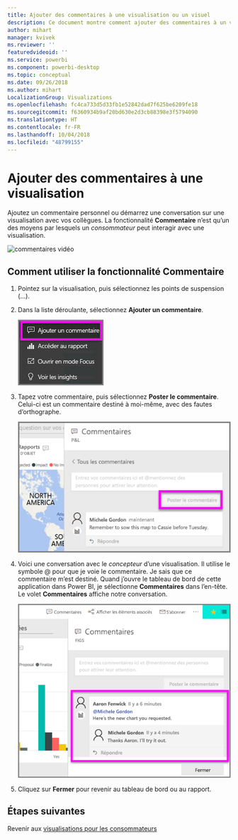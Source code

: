 ```yaml
---
title: Ajouter des commentaires à une visualisation ou un visuel
description: Ce document montre comment ajouter des commentaires à un visuel et comment utiliser des commentaires pour avoir des conversations sur un visuel.
author: mihart
manager: kvivek
ms.reviewer: ''
featuredvideoid: ''
ms.service: powerbi
ms.component: powerbi-desktop
ms.topic: conceptual
ms.date: 09/26/2018
ms.author: mihart
LocalizationGroup: Visualizations
ms.openlocfilehash: fc4ca733d5d33fb1e52842dad7f625be6209fe18
ms.sourcegitcommit: f6360934b9af20bd630e2d3cb88398e3f5794090
ms.translationtype: HT
ms.contentlocale: fr-FR
ms.lasthandoff: 10/04/2018
ms.locfileid: "48799155"
---
```

# <a name="add-comments-to-a-visualization"></a>Ajouter des commentaires à une visualisation
Ajoutez un commentaire personnel ou démarrez une conversation sur une visualisation avec vos collègues. La fonctionnalité **Commentaire** n’est qu’un des moyens par lesquels un *consommateur* peut interagir avec une visualisation. 

![commentaires vidéo](media/end-user-comment/comment.gif)

## <a name="how-to-use-the-comment-feature"></a>Comment utiliser la fonctionnalité Commentaire

1. Pointez sur la visualisation, puis sélectionnez les points de suspension (...).    
2. Dans la liste déroulante, sélectionnez **Ajouter un commentaire**.

    ![Ajouter un commentaire est le premier choix](media/end-user-comment/power-bi-comment.png)  

3.  Tapez votre commentaire, puis sélectionnez **Poster le commentaire**. Celui-ci est un commentaire destiné à moi-même, avec des fautes d’orthographe.

    ![Ajouter un commentaire pour soi-même](media/end-user-comment/power-bi-comment-self2.png)  

4. Voici une conversation avec le *concepteur* d’une visualisation. Il utilise le symbole @ pour que je voie le commentaire. Je sais que ce commentaire m’est destiné. Quand j’ouvre le tableau de bord de cette application dans Power BI, je sélectionne **Commentaires** dans l’en-tête. Le volet **Commentaires** affiche notre conversation. 

    ![Mention Ajouter un commentaire](media/end-user-comment/power-bi-comment-mention.png)  


5. Cliquez sur **Fermer** pour revenir au tableau de bord ou au rapport.

## <a name="next-steps"></a>Étapes suivantes
Revenir aux [visualisations pour les consommateurs](end-user-visualizations.md)    
<!--[Select a visualization to open a report](end-user-open-report.md)-->